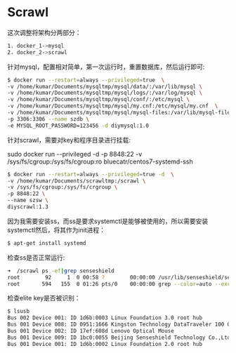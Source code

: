 # Scrawl 

这次调整将架构分两部分：

```bash
1. docker_1->mysql
2. docker_2->scrawl
```

针对mysql，配置相对简单，第一次运行时，重置数据库，然后运行即可:

```bash
$ docker run --restart=always --privileged=true  \
-v /home/kumar/Documents/mysqltmp/mysql/data/:/var/lib/mysql \
-v /home/kumar/Documents/mysqltmp/mysql/logs/:/var/log/mysql \
-v /home/kumar/Documents/mysqltmp/mysql/conf/:/etc/mysql \
-v /home/kumar/Documents/mysqltmp/mysql/my.cnf:/etc/mysql/my.cnf  \
-v /home/kumar/Documents/mysqltmp/mysql/mysql-files:/var/lib/mysql-files \
-p 3306:3306 --name szdb \
-e MYSQL_ROOT_PASSWORD=123456 -d diymysql:1.0
```

针对scrawl，需要对key和程序目录进行挂载:


sudo docker run --privileged -d -p 8848:22 -v /sys/fs/cgroup:/sys/fs/cgroup:ro bluecatr/centos7-systemd-ssh

```bash
$ docker run --restart=always --privileged=true -d  \
-v /home/kumar/Documents/scrawltmp:/scrawl \
-v /sys/fs/cgroup:/sys/fs/crgroup \
-p 8848:22 \
--name szsw \
diyscrawl:1.3

```




因为我需要安装ss，而ss是要求systemctl是能够被使用的，所以需要安装systemctl然后，将其作为init进程：

```bash
$ apt-get install systemd
```

检查ss是否正常运行:

```bash
➜  /scrawl ps -ef|grep senseshield
root        92     1  0 00:58 ?        00:00:00 /usr/lib/senseshield/senseshield
root       594   155  0 01:26 pts/0    00:00:00 grep --color=auto --exclude-dir=.bzr --exclude-dir=CVS --exclude-dir=.git --exclude-dir=.hg --exclude-dir=.svn --exclude-dir=.idea --exclude-dir=.tox senseshield
```

检查elite key是否被识别：

```bash
$ lsusb               
Bus 002 Device 001: ID 1d6b:0003 Linux Foundation 3.0 root hub
Bus 001 Device 008: ID 0951:1666 Kingston Technology DataTraveler 100 G3/G4/SE9 G2/50
Bus 001 Device 002: ID 17ef:608d Lenovo Optical Mouse
Bus 001 Device 009: ID 1bc0:0055 Beijing Senseshield Technology Co.,Ltd. Elite5 v3.x
Bus 001 Device 001: ID 1d6b:0002 Linux Foundation 2.0 root hub

```